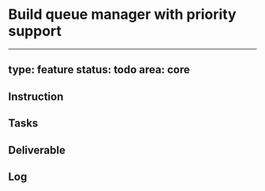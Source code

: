 # Build queue manager with priority support

---
type: feature
status: todo
area: core
---


## Instruction

## Tasks

## Deliverable

## Log
